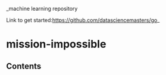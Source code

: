 _machine learning repository

Link to get started:https://github.com/datasciencemasters/go_

# mission-impossible

## Contents


